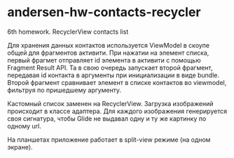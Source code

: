 # andersen-hw-contacts-recycler
6th homework. RecyclerView contacts list  

Для хранения данных контактов используется ViewModel в скоупе общей для фрагментов активити. При нажатии на элемент списка, первый фрагмет отправляет id элемента в активити с помощью Fragment Result API. Та в свою очередь запускает второй фрагмент, передавая id контакта в аргументы при инициализации в виде bundle. Второй фрагмент сравнивает элемент в списке контактов во viewmodel, фильтруя по пришедшему аргументу.  

Кастомный список заменен на RecyclerView. Загрузка изображений происходит в классе адаптера. Для каждого изображения генерируется своя сигнатура, чтобы Glide не выдавал одну и ту же картинку по одному url.  

На планшетах приложение работает в split-view режиме (на одном экране).  
